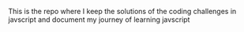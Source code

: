 This is the repo where I keep the solutions of the coding challenges in javscript and document my journey of learning  javscript
